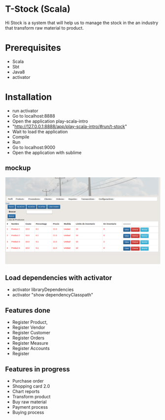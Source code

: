 # T-Stock (Scala)

Hi Stock is a system that will help us to manage the stock in the an industry that transform raw material to product.


# Prerequisites
* Scala
* Sbt
* Java8
* activator

# Installation
* run activator
* Go to localhost:8888
* Open the application play-scala-intro
* "http://127.0.0.1:8888/app/play-scala-intro/#run/t-stock"
* Wait to load the application
* Compile
* Run
* Go to localhost:9000
* Open the application with sublime

## mockup
![Inventory](https://github.com/kapit4n/t-stock/raw/master/mockups/Inventory_page.png)


## Load dependencies with activator
* activator libraryDependencies
* activator "show dependencyClasspath"

## Features done
* Register Product,
* Register Vendor
* Register Customer
* Register Orders
* Register Measure
* Register Accounts
* Register 

## Features in progress
* Purchase order
* Shopping card 2.0
* Chart reports
* Transform product
* Buy raw material
* Payment process
* Buying process

